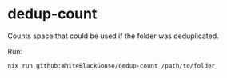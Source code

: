 # dedup-count

Counts space that could be used if the folder was deduplicated.

Run:
```
nix run github:WhiteBlackGoose/dedup-count /path/to/folder
```
